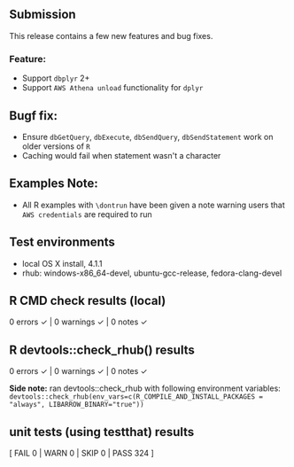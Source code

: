 ## Submission
This release contains a few new features and bug fixes.

### Feature:
  * Support `dbplyr` 2+
  * Support `AWS Athena unload` functionality for `dplyr`

## Bugf fix:
  * Ensure `dbGetQuery`, `dbExecute`, `dbSendQuery`, `dbSendStatement` work on older versions of `R`
  * Caching would fail when statement wasn't a character

## Examples Note:
* All R examples with `\dontrun` have been given a note warning users that `AWS credentials` are required to run

## Test environments
* local OS X install, 4.1.1
* rhub: windows-x86_64-devel, ubuntu-gcc-release, fedora-clang-devel

## R CMD check results (local)
0 errors ✓ | 0 warnings ✓ | 0 notes ✓

## R devtools::check_rhub() results
0 errors ✓ | 0 warnings ✓ | 0 notes ✓

**Side note:** ran devtools::check_rhub with following environment variables:
`devtools::check_rhub(env_vars=c(R_COMPILE_AND_INSTALL_PACKAGES = "always", LIBARROW_BINARY="true"))`

## unit tests (using testthat) results
[ FAIL 0 | WARN 0 | SKIP 0 | PASS 324 ]
